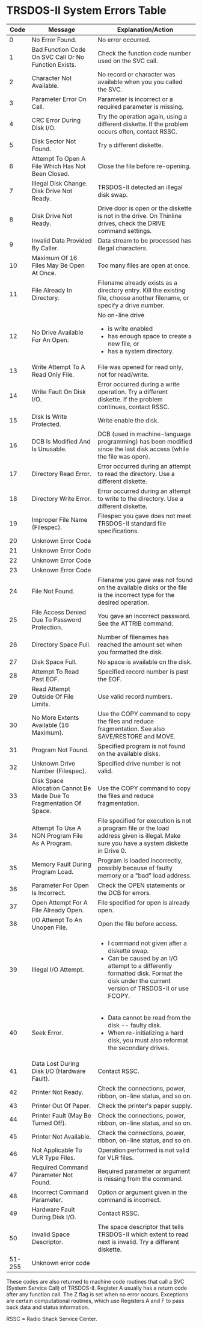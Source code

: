 # TRSDOS-II System Errors Table

| Code | Message | Explanation/Action |
|-------|---------|--------------------|
| 0 | No Error Found. | No error occurred. |
| 1 | Bad Function Code On SVC Call Or No Function Exists. | Check the function code number used on the SVC call. |
| 2 | Character Not Available. | No record or character was available when you you called the SVC. |
| 3 | Parameter Error On Call. | Parameter is incorrect or a required parameter is missing. |
| 4 | CRC Error During Disk I/O. | Try the operation again, using a different diskette. If the problem occurs often, contact RSSC. |
| 5 | Disk Sector Not Found.   | Try a different diskette. |
| 6 | Attempt To Open A File Which Has Not Been Closed. | Close the file before re-opening. | 
| 7 | Illegal Disk Change. Disk Drive Not Ready. | TRSDOS-II detected an illegal disk swap. |
| 8 | Disk Drive Not Ready. | Drive door is open or the diskette is not in the drive. On Thinline drives, check the DRIVE command settings. |
| 9 | Invalid Data Provided By Caller. | Data stream to be processed has illegal characters. |
| 10 | Maximum Of 16 Files May Be Open At Once. | Too many files are open at once. |
| 11 | File Already In Directory. | Filename already exists as a directory entry. Kill the existing file, choose another filename, or specify a drive number. |
| 12 | No Drive Available For An Open. | No on-line drive <ul><li>is write enabled</li><li>has enough space to create a new file, or </li><li>has a system directory.</li></ul> |
| 13 | Write Attempt To A Read Only File. | File was opened for read only, not for read/write. |
| 14 | Write Fault On Disk I/O. | Error occurred during a write operation. Try a different diskette. If the problem continues, contact RSSC. |
| 15 | Disk Is Write Protected. | Write enable the disk. |
| 16 | DCB Is Modified And Is Unusable. | DCB (used in machine-language programming) has been modified since the last disk access (while the file was open). |
| 17 | Directory Read Error.    | Error occurred during an attempt to read the directory. Use a different diskette. |
| 18 | Directory Write Error.   | Error occurred during an attempt to write to the directory. Use a different diskette. |
| 19 | Improper File Name (Filespec). | Filespec you gave does not meet TRSDOS-II standard file specifications. |
| 20 | Unknown Error Code |  | 
| 21 | Unknown Error Code |  | 
| 22 | Unknown Error Code |  | 
| 23 | Unknown Error Code |  | 
| 24 | File Not Found. | Filename you gave was not found on the available disks or the file is the incorrect type for the desired operation. |
| 25 | File Access Denied Due To Password Protection. | You gave an incorrect password. See the ATTRIB command. |
| 26 | Directory Space Full. | Number of filenames has reached the amount set when you formatted the disk. |
| 27 | Disk Space Full. | No space is available on the disk. |
| 28 | Attempt To Read Past EOF. | Specified record number is past the EOF. |
| 29 | Read Attempt Outside Of File Limits. | Use valid record numbers. |
| 30 | No More Extents Available (16 Maximum). | Use the COPY command to copy the files and reduce fragmentation. See also SAVE/RESTORE and MOVE. |
| 31 | Program Not Found. | Specified program is not found on the available disks. |
| 32 | Unknown Drive Number (Filespec). | Specified drive number is not valid. |
| 33 | Disk Space Allocation Cannot Be Made Due To Fragmentation Of Space. | Use the COPY command to copy the files and reduce fragmentation. |
| 34 | Attempt To Use A NON Program File As A Program. | File specified for execution is not a program file or the load address given is illegal. Make sure you have a system diskette in Drive 0. |
| 35 | Memory Fault During Program Load. | Program is loaded incorrectly, possibly because of faulty memory or a "bad" load address. |
| 36 | Parameter For Open Is Incorrect. | Check the OPEN statements or the DCB for errors. |
| 37 | Open Attempt For A File Already Open. | File specified for open is already open. |
| 38 | I/O Attempt To An Unopen File. | Open the file before access. |
| 39 | Illegal I/O Attempt. | <ul><li>I command not given after a diskette swap.</li><li>Can be caused by an I/O attempt to a differently formatted disk. Format the disk under the current version of TRSDOS-II or use FCOPY.</li></ul> |
| 40 | Seek Error. | <ul><li>Data cannot be read from the disk -- faulty disk.</li><li>When re-initializing a hard disk, you must also reformat the secondary drives.</li></ul> |
| 41 | Data Lost During Disk I/O (Hardware Fault).   | Contact RSSC. |
| 42 | Printer Not Ready. | Check the connections, power, ribbon, on-line status, and so on. |
| 43 | Printer Out Of Paper. | Check the printer's paper supply. |
| 44 | Printer Fault (May Be Turned Off).   | Check the connections, power, ribbon, on-line status, and so on. |
| 45 | Printer Not Available. | Check the connections, power, ribbon, on-line status, and so on. |
| 46 | Not Applicable To VLR Type Files. | Operation performed is not valid for VLR files. |
| 47 | Required Command Parameter Not Found. | Required parameter or argument is missing from the command. |
| 48 | Incorrect Command Parameter. | Option or argument given in the command is incorrect. |
| 49 | Hardware Fault During Disk I/O. | Contact RSSC. |
| 50 | Invalid Space Descriptor. | The space descriptor that tells TRSDOS-II which extent to read next is invalid. Try a different diskette. |
| 51-255  | Unknown error code |  | 

These codes are also returned to machine code routines that call a SVC (System Service Call) of TRSDOS-II. Register A usually has a return code after any function call. The Z flag is set when no error occurs. Exceptions are certain computational routines, which use Registers A and F to pass back data and status information.

RSSC = Radio Shack Service Center.










